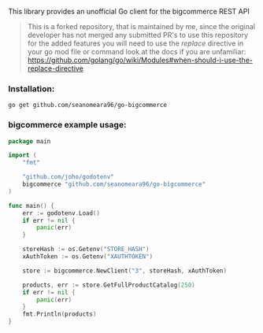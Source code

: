 This library provides an unofficial Go client for the bigcommerce REST API


> This is a forked repository, that is maintained by me, since the original developer has not merged any submitted PR's
to use this repository for the added features you will need to use the _replace_ directive in your go mod file or command 
> look at the docs if you are unfamiliar: https://github.com/golang/go/wiki/Modules#when-should-i-use-the-replace-directive 




### Installation:
```
go get github.com/seanomeara96/go-bigcommerce
```

### bigcommerce example usage:


```go
package main

import (
	"fmt"

  	"github.com/joho/godotenv"
  	bigcommerce "github.com/seanomeara96/go-bigcommerce"
)

func main() {
	err := godotenv.Load()
	if err != nil {
		panic(err)
	}

	storeHash := os.Getenv("STORE_HASH")
	xAuthToken := os.Getenv("XAUTHTOKEN")

	store := bigcommerce.NewClient("3", storeHash, xAuthToken)

	products, err := store.GetFullProductCatalog(250)
	if err != nil {
		panic(err)
	}
	fmt.Println(products)
}

```
